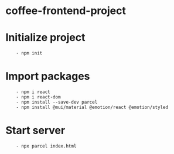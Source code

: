 # coffee-frontend-project

# Initialize project

        - npm init

# Import packages

        - npm i react
        - npm i react-dom
        - npm install --save-dev parcel
        - npm install @mui/material @emotion/react @emotion/styled

# Start server

        - npx parcel index.html
